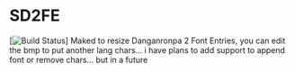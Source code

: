 # SD2FE
[![Build Status](https://travis-ci.org/ForumHulp/pageaddon.svg?branch=master)]
Maked to resize Danganronpa 2 Font Entries, you can edit the bmp to put another lang chars...
i have plans to add support to append font or remove chars... but in a future
